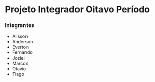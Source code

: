 # Projeto Integrador Oitavo Período

### Integrantes
* Alisson
* Anderson
* Everton
* Fernando
* Joziel
* Marcos
* Otavio
* Tiago


